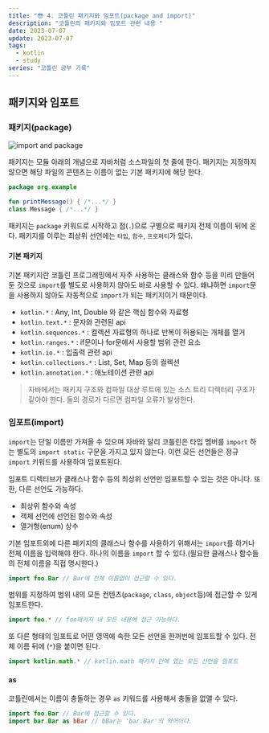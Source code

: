 ```yaml
---
title: "😎 4. 코틀린 패키지와 임포트(package and import)"
description: "코틀린의 패키지와 임포트 관련 내용 "
date: 2023-07-07
update: 2023-07-07
tags:
  - kotlin
  - study
series: "코틀린 공부 기록"
---
```


## 패키지와 임포트

### 패키지(package)

![import and package](https://github.com/C0ribo/code-blog/assets/133131980/5d3cf0c0-7457-4cf5-8443-136a09d91d1f)

패키지는 모듈 아래의 개념으로 자바처럼 소스파일의 첫 줄에 한다. 
패키지는 지정하지 않으면 해당 파일의 콘텐츠는 이름이 없는 기본 패키지에 해당 한다.

```kotlin
package org.example

fun printMessage() { /*...*/ }
class Message { /*...*/ }
```

패키지는 `package` 키워드로 시작하고 점(`.`)으로 구별으로 패키지 전체 이름이 뒤에 온다. 패키지를 이루는 최상위 선언에는 `타입`, `함수`, `프로퍼티`가 있다. 

#### 기본 패키지

기본 패키지란 코틀린 프로그래밍에서 자주 사용하는 클래스와 함수 등을 미리 만들어 둔 것으로 `import`를 별도로 사용하지 않아도 바로 사용할 수 있다. 왜냐하면 `import`문을 사용하지 않아도 자동적으로 `import`가 되는 패키지이기 때문이다.
- `kotlin.*` : Any, Int, Double 와 같은 핵심 함수와 자료형
- `kotlin.text.*` : 문자와 관련된 api
- `kotlin.sequences.*` : 컬렉션 자료형의 하나로 반복이 허용되는 개체를 열거
- `kotlin.ranges.*` : if문이나 for문에서 사용할 범위 관련 요소
- `kotlin.io.*` : 입출력 관련 api
- `kotlin.collections.*` : List, Set, Map 등의 컬렉션
- `kotlin.annotation.*` : 애노테이션 관련 api

> 자바에서는 패키지 구조와 컴파일 대상 루트에 있는 소스 트리 디렉터리 구조가 같아야 한다. 둘의 경로가 다르면 컴파일 오류가 발생한다. 

### 임포트(import)

`import`는 단일 이름만 가져올 수 있으며 자바와 달리 코틀린은 타입 멤버를 `import` 하는 별도의 `import static` 구문을 가지고 있지 않는다. 이런 모든 선언들은 정규 `import` 키워드를 사용하여 임포트된다.

임포트 디렉티브가 클래스나 함수 등의 최상위 선언만 임포트할 수 있는 것은 아니다. 또한, 다른 선언도 가능하다.
- 최상위 함수와 속성
- 객체 선언에 선언된 함수와 속성
- 열거형(enum) 상수

기본 임포트외에 다른 패키지의 클래스나 함수를 사용하기 위해서는 `import`를 하거나 전체 이름을 입력해야 한다.
하나의 이름을 `import` 할 수 있다.(필요한 클래스나 함수들의 전체 이름을 직접 명시한다.)

```kotlin
import foo.Bar // Bar에 전체 이름없이 접근할 수 있다.
```

범위를 지정하여 범위 내의 모든 컨텐츠(`package`, `class`, `object`등)에 접근할 수 있게 임포트한다.
```kotlin
import foo.* // foo패키지 내 모든 내용에 접근 가능하다.
```
또 다른 형태의 임포트로 어떤 영역에 속한 모든 선언을 한꺼번에 임포트할 수 있다. 전체 이름 뒤에 (`*`)을 붙이면 된다.
```kotlin
import kotlin.math.* // kotlin.math 패키지 안에 있는 모든 선언을 임포트
```

#### as

코틀린에서는 이름이 충돌하는 경우 `as` 키워드를 사용해서 충돌을 없앨 수 있다.
```kotlin
import foo.Bar // Bar에 접근할 수 있다.
import bar.Bar as bBar // bBar는 'bar.Bar'의 약어이다.
```